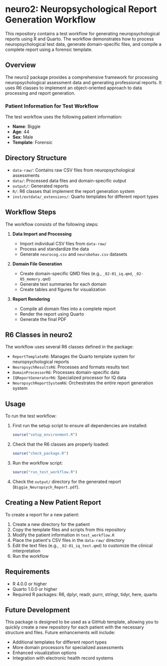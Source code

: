 # neuro2: Neuropsychological Report Generation Workflow

This repository contains a test workflow for generating neuropsychological reports using R and Quarto. The workflow demonstrates how to process neuropsychological test data, generate domain-specific files, and compile a complete report using a forensic template.

## Overview

The neuro2 package provides a comprehensive framework for processing neuropsychological assessment data and generating professional reports. It uses R6 classes to implement an object-oriented approach to data processing and report generation.

### Patient Information for Test Workflow

The test workflow uses the following patient information:
- **Name**: Biggie
- **Age**: 44
- **Sex**: Male
- **Template**: Forensic

## Directory Structure

- `data-raw/`: Contains raw CSV files from neuropsychological assessments
- `data/`: Processed data files and domain-specific output
- `output/`: Generated reports
- `R/`: R6 classes that implement the report generation system
- `inst/extdata/_extensions/`: Quarto templates for different report types

## Workflow Steps

The workflow consists of the following steps:

1. **Data Import and Processing**
   - Import individual CSV files from `data-raw/`
   - Process and standardize the data
   - Generate `neurocog.csv` and `neurobehav.csv` datasets

2. **Domain File Generation**
   - Create domain-specific QMD files (e.g., `_02-01_iq.qmd`, `_02-05_memory.qmd`)
   - Generate text summaries for each domain
   - Create tables and figures for visualization

3. **Report Rendering**
   - Compile all domain files into a complete report
   - Render the report using Quarto
   - Generate the final PDF

## R6 Classes in neuro2

The workflow uses several R6 classes defined in the package:

- `ReportTemplateR6`: Manages the Quarto template system for neuropsychological reports
- `NeuropsychResultsR6`: Processes and formats results text
- `DomainProcessorR6`: Processes domain-specific data
- `IQReportGeneratorR6`: Specialized processor for IQ data
- `NeuropsychReportSystemR6`: Orchestrates the entire report generation system

## Usage

To run the test workflow:

1. First run the setup script to ensure all dependencies are installed:
   ```R
   source("setup_environment.R")
   ```

2. Check that the R6 classes are properly loaded:
   ```R
   source("check_package.R")
   ```

3. Run the workflow script:
   ```R
   source("run_test_workflow.R")
   ```

4. Check the `output/` directory for the generated report (`Biggie_Neuropsych_Report.pdf`).

## Creating a New Patient Report

To create a report for a new patient:

1. Create a new directory for the patient
2. Copy the template files and scripts from this repository
3. Modify the patient information in `test_workflow.R`
4. Place the patient's CSV files in the `data-raw/` directory
5. Edit the text files (e.g., `_02-01_iq_text.qmd`) to customize the clinical interpretation
6. Run the workflow

## Requirements

- R 4.0.0 or higher
- Quarto 1.0.0 or higher
- Required R packages: R6, dplyr, readr, purrr, stringr, tidyr, here, quarto

## Future Development

This package is designed to be used as a GitHub template, allowing you to quickly create a new repository for each patient with the necessary structure and files. Future enhancements will include:

- Additional templates for different report types
- More domain processors for specialized assessments
- Enhanced visualization options
- Integration with electronic health record systems
